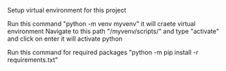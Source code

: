 Setup virtual environment for this project

Run this command "python -m venv myvenv" it will craete virtual environment
Navigate to this path "/myvenv/scripts/" and type "activate" and click on enter it will activate python

Run this command for required packages "python -m pip install -r requirements.txt"

